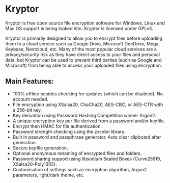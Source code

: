 # Kryptor

Kryptor is free open source file encryption software for Windows. Linux and Mac OS support is being looked into. Kryptor is licensed under GPLv3.

Kryptor is primarily designed to allow you to encrypt files before uploading them to a cloud service such as Google Drive, Microsoft OneDrive, Mega, Keybase, Nextcloud, etc. Many of the most popular cloud services are a privacy/security risk as they have direct access to your files and personal data, but Kryptor can be used to prevent third parties (such as Google and Microsoft) from being able to access your uploaded files using encryption.

## Main Features:

- 100% offline besides checking for updates (which can be disabled). No account needed.
- File encryption using XSalsa20, ChaCha20, AES-CBC, or AES-CTR with a 256-bit key.
- Key derivation using Password Hashing Competition winner Argon2.
- A unique encryption key per file derived from a password and/or keyfile.
- Encrypt then HMAC for file authentication.
- Password strength checking using the zxcvbn library.
- Built in password and passphrase generator. Auto clear clipboard after generation.
- Secure keyfile generation.
- Optional anonymous renaming of encrypted files and folders.
- Password sharing support using libsodium Sealed Boxes (Curve25519, XSalsa20-Poly1305).
- Customisation of settings such as encryption algorithm, Argon2 parameters, light/dark theme, etc.

      
